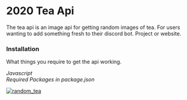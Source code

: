 # 2020 Tea Api

<p>The tea api is an image api for getting random images of <span>tea</span>. For users wanting to add something fresh to their discord bot. Project or website.</p>

### Installation
What things you require to get the api working.

*Javascript*<br>
*Required Packages in package.json*


<a href="#"><img src="https://upload.wikimedia.org/wikipedia/commons/3/37/Nice_Cup_of_Tea.jpg" title="Tea" alt="random_tea"></a>
